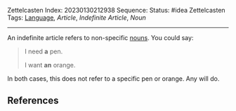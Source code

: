 Zettelcasten Index: 20230130212938
Sequence:
Status: #idea
Zettelcasten Tags: [Language](../map-of-content/Language.md), *Article*, *Indefinite Article*, *Noun*

---

An indefinite article refers to non-specific [nouns](20230129210911.md). You could say:

 > 
 > I need **a** pen.
 > 
 > I want **an** orange.

In both cases, this does not refer to a specific pen or orange. Any will do.

## References
